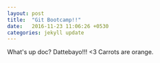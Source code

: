 ```yaml
---
layout: post
title:  "Git Bootcamp!!"
date:   2016-11-23 11:06:26 +0530
categories: jekyll update
---
```

What's up doc? 
Dattebayo!!! <3
Carrots are orange.
